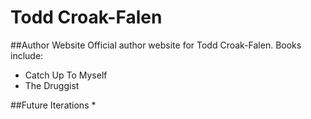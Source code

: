 # Todd Croak-Falen
##Author Website
Official author website for Todd Croak-Falen. Books include:
* Catch Up To Myself
* The Druggist

##Future Iterations
* 